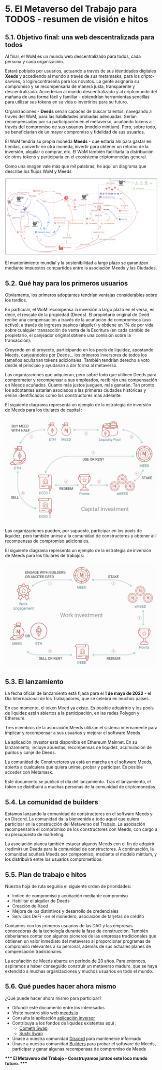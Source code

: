 # 5. El Metaverso del Trabajo para TODOS - resumen de visión e hitos

## 5.1. Objetivo final: una web descentralizada para todos

Al final, el WoM es un mundo web descentralizado para todos, cada persona y cada organización.

Estará poblado por usuarios, actuando a través de sus identidades digitales **Xeeds** y accediendo al mundo a través de sus metamasks, para los cripto-savvies, o login/contraseña para los novatos. La gente asignaría su compromiso y se recompensaría de manera justa, transparente y descentralizada. Accederían al mundo descentralizado y al criptomundo del mañana de una forma fácil y familiar - obtendrían herramientas sencillas para utilizar sus tokens en su vida o invertirlos para su futuro.

Organizaciones - **Deeds** serían capaces de buscar talentos, navegando a través del WoM, para las habilidades probadas adecuadas. Serían recompensados por su participación en el metaverso, acuñando tokens a través del compromiso de sus usuarios (modelo mintium). Pero, sobre todo, se beneficiarían de un mayor compromiso y fidelidad de sus usuarios.

El WoM tendría su propia moneda **Meeds** - que estaría ahí para gastar en tiendas, convertir en otra moneda, invertir para obtener un retorno de la inversión, alquilar o comprar, etc. El WoM también facilitaría la distribución de otros tokens y participaría en el ecosistema criptomonedas general.

Como una imagen vale más que mil palabras, he aquí un diagrama que describe los flujos WoM y Meeds

![WoM y Meeds Flujos](en/img/wom-flows.png)

El mantenimiento mundial y la sostenibilidad a largo plazo se garantizan mediante impuestos compartidos entre la asociación Meeds y las Ciudades.

## 5.2. Qué hay para los primeros usuarios

Obviamente, los primeros adoptantes tendrían ventajas considerables sobre los tardíos.

En particular, el WoM recompensa la inversión a largo plazo en el verso, es decir, el rescate de la propiedad (Deeds). El propietario original de Deed recibe una compensación a través de la acuñación de compromisos (uso activo), a través de ingresos pasivos (alquiler) y obtiene un 1% de por vida sobre cualquier transacción de venta de la Escritura (en cada cambio de propietario, el canjeador original obtiene una comisión sobre la transacción).

Creyendo en el proyecto, participando en los pools de liquidez, apostando Meeds, canjeándolos por Deeds... los primeros inversores de todos los tamaños acuñarían tokens adicionales. También tendrían derecho a voto desde el principio y ayudarían a dar forma al metaverso.

Las organizaciones que adquieran, pero sobre todo que utilicen Deeds para comprometer y recompensar a sus empleados, recibirán una compensación en Meeds acuñados. Cuanto más justos jueguen, más ganarán. Tan pronto los adoptantes estarían asociados a las primeras ciudades históricas y serían identificados como los constructores más adelante.

El siguiente diagrama representa un ejemplo de la estrategia de inversión de Meeds para los titulares de capital :

![Estrategia de inversión de Meeds para los titulares de capital](en/img/invest-capital.png)

Las organizaciones pueden, por supuesto, participar en los pools de liquidez, pero también unirse a la comunidad de constructores y obtener allí recompensas de compromiso adicionales.

El siguiente diagrama representa un ejemplo de la estrategia de inversión de Meeds para los titulares de trabajos:

![Estrategia de inversión de Meeds para los titulares de puestos de trabajo](en/img/invest-work.png)

## 5.3. El lanzamiento

La fecha oficial de lanzamiento está fijada para el **1 de mayo de 2022** - el Día Internacional de los Trabajadores, que se celebra en muchos países.

En ese momento, el token Meed ya existe. Es posible adquirirlo y los pools de liquidez están abiertos a la participación, en las redes Polygon y Ethereum.

Tres miembros de la asociación Meeds utilizan el sistema internamente para implicar y recompensar a sus usuarios y mejorar el software Meeds.

La aplicación Investor está disponible en Ethereum Mainnet. En su lanzamiento, incluye apuestas, recompensas de liquidez, acumulación de puntos y canje de Deeds.

La comunidad de Constructores ya está en marcha en el software Meeds, abierta a cualquiera que quiera unirse, probar y participar. Es posible acceder con Metamask.

Este documento se publicó el día del lanzamiento. Tras el lanzamiento, el token se distribuirá a muchas personas de la comunidad de criptomonedas.

## 5.4. La comunidad de builders

Estamos lanzando la comunidad de constructores en el software Meeds y en Discord. La comunidad da la bienvenida a todo aquel que quiera participar en la construcción del Metaverso del Trabajo. La asociación recompensaría el compromiso de los constructores con Meeds, con cargo a su presupuesto de marketing.

La asociación planea también estacar algunos Meeds con el fin de adquirir (redimir) un Deeda para la comunidad de constructores. A continuación, la comunidad acuñará Meeds por compromiso, mediante el modelo mintium, y los distribuirá entre los usuarios comprometidos.

## 5.5. Plan de trabajo e hitos

Nuestra hoja de ruta seguiría el siguiente orden de prioridades:

- Indice de compromiso y acuñación mediante compromiso
- Habilitar el alquiler de Deeds
- Creación de Xeed
- Mejora de los distintivos y desarrollo de credenciales
- Servicios DeFi - en el monedero, asociación de tarjetas de crédito

Contamos con los primeros usuarios de las DAO y las empresas conocedoras de la tecnología durante la fase de construcción. También deberíamos contar con algunos pioneros de las empresas tradicionales que obtienen un valor inmediato del metaverso al proporcionar programas de compromiso relevantes a su personal, además de sus actuales planes de compensación tradicionales.

La acuñación de Meeds abarca un período de 20 años. Para entonces, aspiramos a haber conseguido construir un metaverso maduro, que se haya extendido a muchas organizaciones y muchos usuarios en todo el mundo.

## 5.6. Qué puedes hacer ahora mismo

¿Qué puede hacer ahora mismo para participar?

- Difundir este documento entre los interesados
- Visite nuestro sitio web [meeds.io](https://www.meeds.io/)
- Consulta la aplicación [aplicación inversor](https://meeds.io/investors)
- Contribuya a los fondos de liquidez existentes aquí :
  - [Cometh Swap](https://swap.cometh.io/)
  - [Sushi Swap](https://sushi.com)
- Únase a nuestra comunidad [Discord](https://discord.com/invite/hAuADSq3) para mantenerse informado
- Únase a nuestra comunidad [Builders](https://meeds.io/builders) para probar el software de Meeds, participar y ganar algunas recompensas de compromiso de Meeds

**\*\*\* El Metaverso del Trabajo - Construyamos juntos este loco mundo futuro. \*\*\***